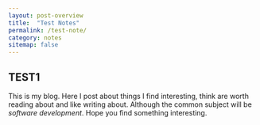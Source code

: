 ```yaml
---
layout: post-overview
title:  "Test Notes"
permalink: /test-note/
category: notes
sitemap: false
---
```

## TEST1
This is my blog. Here I post about things I find interesting, think are worth reading about and like writing about. Although the common subject will be _software development_. Hope you find something interesting. 
